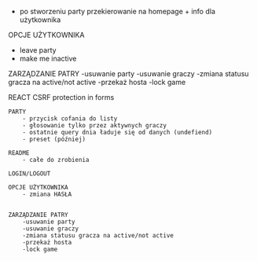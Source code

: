 - po stworzeniu party przekierowanie na homepage + info dla użytkownika

OPCJE UŻYTKOWNIKA
- leave party
- make me inactive


ZARZĄDZANIE PATRY
-usuwanie party
-usuwanie graczy
-zmiana statusu gracza na active/not active
-przekaż hosta
-lock game


REACT
CSRF protection in forms

    PARTY
        - przycisk cofania do listy
        - głosowanie tylko przez aktywnych graczy
        - ostatnie query dnia ładuje się od danych (undefiend)
        - preset (później)

    README
        - całe do zrobienia
    
    LOGIN/LOGOUT

    OPCJE UŻYTKOWNIKA
        - zmiana HASŁA


    ZARZĄDZANIE PATRY
        -usuwanie party
        -usuwanie graczy
        -zmiana statusu gracza na active/not active
        -przekaż hosta
        -lock game

    







